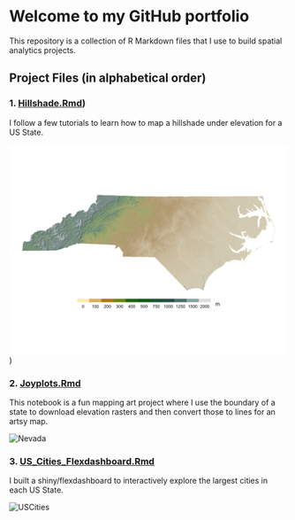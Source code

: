 # Welcome to my GitHub portfolio
This repository is a collection of R Markdown files that I use to build spatial analytics projects.

## Project Files (in alphabetical order)

### 1. [Hillshade.Rmd](https://github.com/Kinga-S-Hill/Git_Portfolio/blob/main/Hillshade.Rmd))
I follow a few tutorials to learn how to map a hillshade under elevation for a US State. 

![Hillshade](https://github.com/Kinga-S-Hill/Git_Portfolio/blob/main/Images/NC_hillshade.png))
### 2. [Joyplots.Rmd](https://github.com/KingaHill/Git_Portfolio/blob/main/Joyplots.Rmd)
This notebook is a fun mapping art project where I use the boundary of a state to download elevation rasters and then convert those to lines for an artsy map.

![Nevada](https://github.com/KingaHill/Git_Portfolio/blob/main/Images/Nevada_joyplot.png)

### 3. [US_Cities_Flexdashboard.Rmd](https://github.com/KingaHill/Git_Portfolio/blob/main/US_Cities_Flexdashboard.Rmd)
I built a shiny/flexdashboard to interactively explore the largest cities in each US State. 

![USCities](https://github.com/KingaHill/Git_Portfolio/blob/main/Images/US_Cities_Flexdashboard.png)
